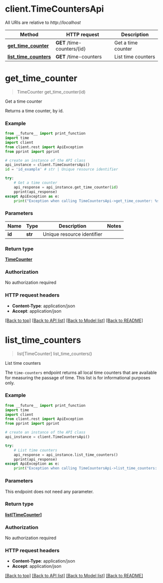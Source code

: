 # client.TimeCountersApi

All URIs are relative to *http://localhost*

Method | HTTP request | Description
------------- | ------------- | -------------
[**get_time_counter**](TimeCountersApi.md#get_time_counter) | **GET** /time-counters/{id} | Get a time counter
[**list_time_counters**](TimeCountersApi.md#list_time_counters) | **GET** /time-counters | List time counters


# **get_time_counter**
> TimeCounter get_time_counter(id)

Get a time counter

Returns a time counter, by id.

### Example
```python
from __future__ import print_function
import time
import client
from client.rest import ApiException
from pprint import pprint

# create an instance of the API class
api_instance = client.TimeCountersApi()
id = 'id_example' # str | Unique resource identifier

try:
    # Get a time counter
    api_response = api_instance.get_time_counter(id)
    pprint(api_response)
except ApiException as e:
    print("Exception when calling TimeCountersApi->get_time_counter: %s\n" % e)
```

### Parameters

Name | Type | Description  | Notes
------------- | ------------- | ------------- | -------------
 **id** | **str**| Unique resource identifier | 

### Return type

[**TimeCounter**](TimeCounter.md)

### Authorization

No authorization required

### HTTP request headers

 - **Content-Type**: application/json
 - **Accept**: application/json

[[Back to top]](#) [[Back to API list]](../README.md#documentation-for-api-endpoints) [[Back to Model list]](../README.md#documentation-for-models) [[Back to README]](../README.md)

# **list_time_counters**
> list[TimeCounter] list_time_counters()

List time counters

The `time-counters` endpoint returns all local time counters that are available for measuring the passage of time.  This list is for informational purposes only. 

### Example
```python
from __future__ import print_function
import time
import client
from client.rest import ApiException
from pprint import pprint

# create an instance of the API class
api_instance = client.TimeCountersApi()

try:
    # List time counters
    api_response = api_instance.list_time_counters()
    pprint(api_response)
except ApiException as e:
    print("Exception when calling TimeCountersApi->list_time_counters: %s\n" % e)
```

### Parameters
This endpoint does not need any parameter.

### Return type

[**list[TimeCounter]**](TimeCounter.md)

### Authorization

No authorization required

### HTTP request headers

 - **Content-Type**: application/json
 - **Accept**: application/json

[[Back to top]](#) [[Back to API list]](../README.md#documentation-for-api-endpoints) [[Back to Model list]](../README.md#documentation-for-models) [[Back to README]](../README.md)

